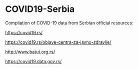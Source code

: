 # COVID19-Serbia
Compliation of COVID-19 data from Serbian official resources:

https://covid19.rs/

https://covid19.rs/objave-centra-za-javno-zdravlje/

http://www.batut.org.rs/

https://covid19.data.gov.rs/
